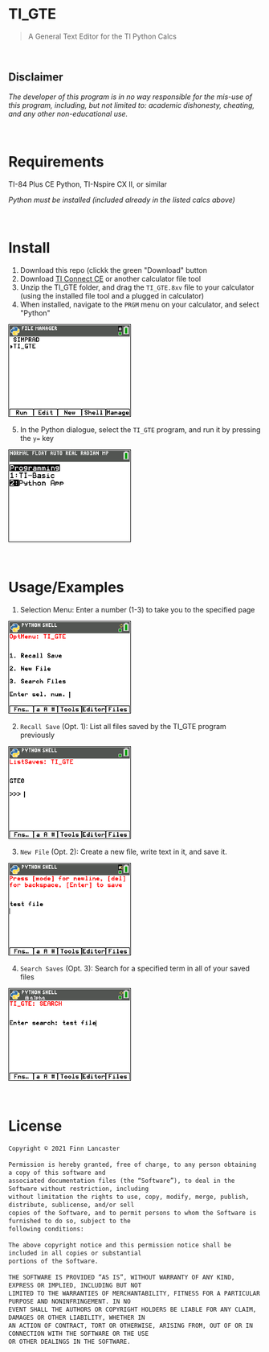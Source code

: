# TI_GTE
> A General Text Editor for the TI Python Calcs

<br />

## Disclaimer
_The developer of this program is in no way responsible for the mis-use of this program, including, but not limited to: academic dishonesty, cheating, and any other non-educational use._

<br />

# Requirements
TI-84 Plus CE Python, TI-Nspire CX II, or similar

_Python must be installed (included already in the listed calcs above)_

<br />

# Install
1. Download this repo (clickk the green "Download" button
2. Download [TI Connect CE](https://education.ti.com/en/products/computer-software/ti-connect-ce-sw) or another calculator file tool
3. Unzip the TI_GTE folder, and drag the ``TI_GTE.8xv`` file to your calculator (using the installed file tool and a plugged in calculator)
4. When installed, navigate to the ``PRGM`` menu on your calculator, and select "Python"

![python](captures/Open_Dialogue_TI84.png)

5. In the Python dialogue, select the ``TI_GTE`` program, and run it by pressing the ``y=`` key
 
![open TI_GTE](captures/Python_TI84.png)

<br />

# Usage/Examples
1. Selection Menu: Enter a number (1-3) to take you to the specified page

![sel. menu](captures/Opt_Menu_TI84.png)

2. ``Recall Save`` (Opt. 1): List all files saved by the TI_GTE program previously

![recall menu](captures/List_Saves_TI84.png)

3. ``New File`` (Opt. 2): Create a new file, write text in it, and save it.

![new file menu](captures/New_File_TI84.png)

4. ``Search Saves`` (Opt. 3): Search for a specified term in all of your saved files

![save menu](captures/Search_Saves_TI84.png)

<br />

# License
```
Copyright © 2021 Finn Lancaster

Permission is hereby granted, free of charge, to any person obtaining a copy of this software and
associated documentation files (the “Software”), to deal in the Software without restriction, including
without limitation the rights to use, copy, modify, merge, publish, distribute, sublicense, and/or sell
copies of the Software, and to permit persons to whom the Software is furnished to do so, subject to the
following conditions:

The above copyright notice and this permission notice shall be included in all copies or substantial
portions of the Software.

THE SOFTWARE IS PROVIDED “AS IS”, WITHOUT WARRANTY OF ANY KIND, EXPRESS OR IMPLIED, INCLUDING BUT NOT
LIMITED TO THE WARRANTIES OF MERCHANTABILITY, FITNESS FOR A PARTICULAR PURPOSE AND NONINFRINGEMENT. IN NO
EVENT SHALL THE AUTHORS OR COPYRIGHT HOLDERS BE LIABLE FOR ANY CLAIM, DAMAGES OR OTHER LIABILITY, WHETHER IN
AN ACTION OF CONTRACT, TORT OR OTHERWISE, ARISING FROM, OUT OF OR IN CONNECTION WITH THE SOFTWARE OR THE USE
OR OTHER DEALINGS IN THE SOFTWARE.
```
